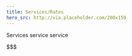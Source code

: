 ```yaml
---
title: Services/Rates
hero_src: http://via.placeholder.com/200x150
---
```


Services service service

$$$
